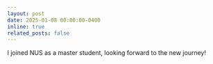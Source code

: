 ```yaml
---
layout: post
date: 2025-01-08 00:00:00-0400
inline: true
related_posts: false
---
```


I joined NUS as a master student, looking forward to the new journey!
